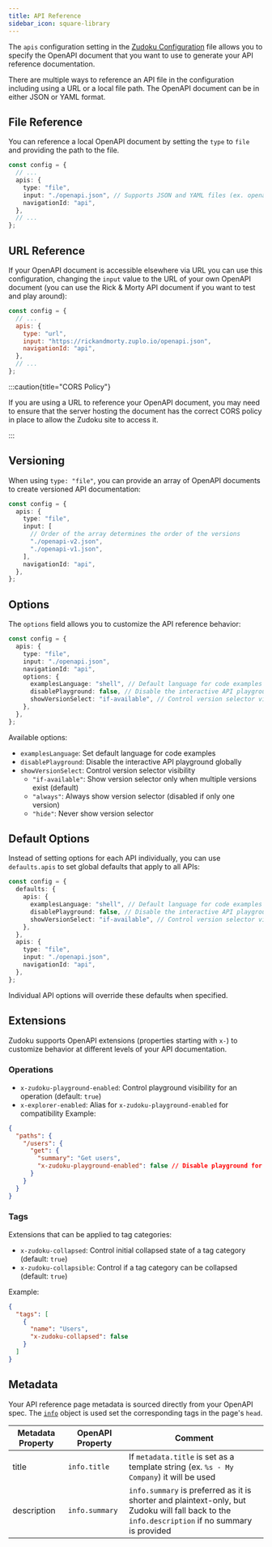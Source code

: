 ```yaml
---
title: API Reference
sidebar_icon: square-library
---
```


The `apis` configuration setting in the [Zudoku Configuration](./overview.md) file allows you to specify the OpenAPI document that you want to use to generate your API reference documentation.

There are multiple ways to reference an API file in the configuration including using a URL or a local file path. The OpenAPI document can be in either JSON or YAML format.

## File Reference

You can reference a local OpenAPI document by setting the `type` to `file` and providing the path to the file.

```ts
const config = {
  // ...
  apis: {
    type: "file",
    input: "./openapi.json", // Supports JSON and YAML files (ex. openapi.yaml)
    navigationId: "api",
  },
  // ...
};
```

## URL Reference

If your OpenAPI document is accessible elsewhere via URL you can use this configuration, changing the `input` value to the URL of your own OpenAPI document (you can use the Rick & Morty API document if you want to test and play around):

```js
const config = {
  // ...
  apis: {
    type: "url",
    input: "https://rickandmorty.zuplo.io/openapi.json",
    navigationId: "api",
  },
  // ...
};
```

:::caution{title="CORS Policy"}

If you are using a URL to reference your OpenAPI document, you may need to ensure that the server hosting the document has the correct CORS policy in place to allow the Zudoku site to access it.

:::

## Versioning

When using `type: "file"`, you can provide an array of OpenAPI documents to create versioned API documentation:

```ts
const config = {
  apis: {
    type: "file",
    input: [
      // Order of the array determines the order of the versions
      "./openapi-v2.json",
      "./openapi-v1.json",
    ],
    navigationId: "api",
  },
};
```

## Options

The `options` field allows you to customize the API reference behavior:

```ts
const config = {
  apis: {
    type: "file",
    input: "./openapi.json",
    navigationId: "api",
    options: {
      examplesLanguage: "shell", // Default language for code examples
      disablePlayground: false, // Disable the interactive API playground
      showVersionSelect: "if-available", // Control version selector visibility
    },
  },
};
```

Available options:

- `examplesLanguage`: Set default language for code examples
- `disablePlayground`: Disable the interactive API playground globally
- `showVersionSelect`: Control version selector visibility
  - `"if-available"`: Show version selector only when multiple versions exist (default)
  - `"always"`: Always show version selector (disabled if only one version)
  - `"hide"`: Never show version selector

## Default Options

Instead of setting options for each API individually, you can use `defaults.apis` to set global defaults that apply to all APIs:

```ts
const config = {
  defaults: {
    apis: {
      examplesLanguage: "shell", // Default language for code examples
      disablePlayground: false, // Disable the interactive API playground
      showVersionSelect: "if-available", // Control version selector visibility
    },
  },
  apis: {
    type: "file",
    input: "./openapi.json",
    navigationId: "api",
  },
};
```

Individual API options will override these defaults when specified.

## Extensions

Zudoku supports OpenAPI extensions (properties starting with `x-`) to customize behavior at different levels of your API documentation.

### Operations

- `x-zudoku-playground-enabled`: Control playground visibility for an operation (default: `true`)
- `x-explorer-enabled`: Alias for `x-zudoku-playground-enabled` for compatibility Example:

```json
{
  "paths": {
    "/users": {
      "get": {
        "summary": "Get users",
        "x-zudoku-playground-enabled": false // Disable playground for this operation
      }
    }
  }
}
```

### Tags

Extensions that can be applied to tag categories:

- `x-zudoku-collapsed`: Control initial collapsed state of a tag category (default: `true`)
- `x-zudoku-collapsible`: Control if a tag category can be collapsed (default: `true`)

Example:

```json
{
  "tags": [
    {
      "name": "Users",
      "x-zudoku-collapsed": false
    }
  ]
}
```

## Metadata

Your API reference page metadata is sourced directly from your OpenAPI spec. The [`info`](https://spec.openapis.org/oas/v3.1.0#info-object) object is used set the corresponding tags in the page's `head`.

| Metadata Property | OpenAPI Property | Comment                                                                                                                                        |
| ----------------- | ---------------- | ---------------------------------------------------------------------------------------------------------------------------------------------- |
| title             | `info.title`     | If `metadata.title` is set as a template string (ex. `%s - My Company`) it will be used                                                        |
| description       | `info.summary`   | `info.summary` is preferred as it is shorter and plaintext-only, but Zudoku will fall back to the `info.description` if no summary is provided |
